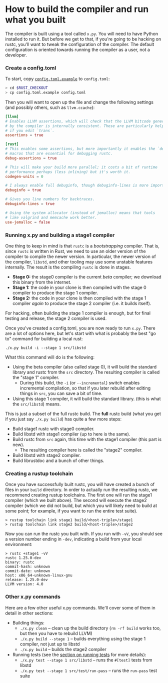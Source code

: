 # How to build the compiler and run what you built

The compiler is built using a tool called `x.py`. You will need to
have Python installed to run it. But before we get to that, if you're going to
be hacking on rustc, you'll want to tweak the configuration of the compiler.
The default configuration is oriented towards running the compiler as a user,
not a developer.

### Create a config.toml

To start, copy [`config.toml.example`] to `config.toml`:

[`config.toml.example`]: https://github.com/rust-lang/rust/blob/master/config.toml.example

```bash
> cd $RUST_CHECKOUT
> cp config.toml.example config.toml
```

Then you will want to open up the file and change the following
settings (and possibly others, such as `llvm.ccache`):

```toml
[llvm]
# Enables LLVM assertions, which will check that the LLVM bitcode generated
# by the compiler is internally consistent. These are particularly helpful
# if you edit `trans`.
assertions = true

[rust]
# This enables some assertions, but more importantly it enables the `debug!` logging
# macros that are essential for debugging rustc.
debug-assertions = true

# This will make your build more parallel; it costs a bit of runtime
# performance perhaps (less inlining) but it's worth it.
codegen-units = 0

# I always enable full debuginfo, though debuginfo-lines is more important.
debuginfo = true

# Gives you line numbers for backtraces.
debuginfo-lines = true

# Using the system allocator (instead of jemalloc) means that tools
# like valgrind and memcache work better.
use-jemalloc = false
```

### Running x.py and building a stage1 compiler

One thing to keep in mind is that `rustc` is a _bootstrapping_ compiler. That
is, since `rustc` is written in Rust, we need to use an older version of the
compiler to compile the newer version. In particular, the newer version of the
compiler, `libstd`, and other tooling may use some unstable features
internally. The result is the compiling `rustc` is done in stages.

- **Stage 0:** the stage0 compiler is the current _beta_ compiler; we
  download this binary from the internet.
- **Stage 1:** the code in your clone is then compiled with the stage
  0 compiler to produce the stage 1 compiler.
- **Stage 2:** the code in your clone is then compiled with the stage
  1 compiler *again* to produce the stage 2 compiler (i.e. it builds
  itself).

For hacking, often building the stage 1 compiler is enough, but for
final testing and release, the stage 2 compiler is used.

Once you've created a config.toml, you are now ready to run
`x.py`. There are a lot of options here, but let's start with what is
probably the best "go to" command for building a local rust:

```
./x.py build -i --stage 1 src/libstd
```

What this command will do is the following:

- Using the beta compiler (also called stage 0), it will build the
  standard library and rustc from the `src` directory. The resulting
  compiler is called the "stage 1" compiler.
  - During this build, the `-i` (or `--incremental`) switch enables incremental
    compilation, so that if you later rebuild after editing things in
    `src`, you can save a bit of time.
- Using this stage 1 compiler, it will build the standard library.
  (this is what the `src/libstd`) means.

This is just a subset of the full rustc build. The **full** rustc build
(what you get if you just say `./x.py build`) has quite a few more steps:

- Build stage1 rustc with stage0 compiler.
- Build libstd with stage1 compiler (up to here is the same).
- Build rustc from `src` again, this time with the stage1 compiler
  (this part is new).
  - The resulting compiler here is called the "stage2" compiler.
- Build libstd with stage2 compiler.
- Build librustdoc and a bunch of other things.

### Creating a rustup toolchain

Once you have successfully built rustc, you will have created a bunch
of files in your `build` directory. In order to actually run the
resulting rustc, we recommend creating rustup toolchains. The first
one will run the stage1 compiler (which we built above). The second
will execute the stage2 compiler (which we did not build, but which
you will likely need to build at some point; for example, if you want
to run the entire test suite).

```
> rustup toolchain link stage1 build/<host-triple>/stage1
> rustup toolchain link stage2 build/<host-triple>/stage2
```

Now you can run the rustc you built with. If you run with `-vV`, you
should see a version number ending in `-dev`, indicating a build from
your local environment:

```
> rustc +stage1 -vV
rustc 1.25.0-dev
binary: rustc
commit-hash: unknown
commit-date: unknown
host: x86_64-unknown-linux-gnu
release: 1.25.0-dev
LLVM version: 4.0
```

### Other x.py commands

Here are a few other useful x.py commands. We'll cover some of them in detail
in other sections:

- Building things:
  - `./x.py clean` – clean up the build directory (`rm -rf build` works too,
    but then you have to rebuild LLVM)
  - `./x.py build --stage 1` – builds everything using the stage 1 compiler,
    not just up to libstd
  - `./x.py build` – builds the stage2 compiler
- Running tests (see the [section on running tests](./tests/running.html) for
  more details):
  - `./x.py test --stage 1 src/libstd` – runs the `#[test]` tests from libstd
  - `./x.py test --stage 1 src/test/run-pass` – runs the `run-pass` test suite
